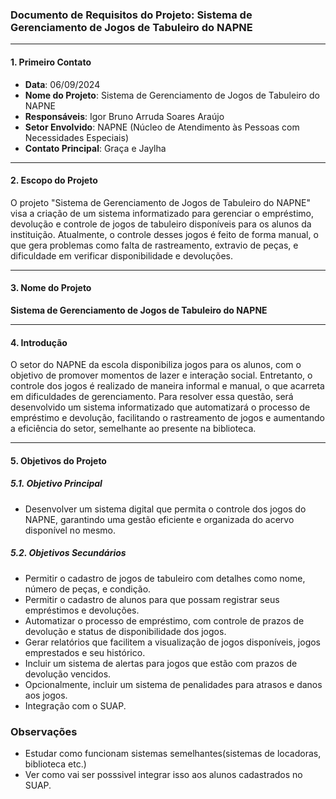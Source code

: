 ### Documento de Requisitos do Projeto: Sistema de Gerenciamento de Jogos de Tabuleiro do NAPNE

---

#### 1. **Primeiro Contato**
   - **Data**: 06/09/2024
   - **Nome do Projeto**: Sistema de Gerenciamento de Jogos de Tabuleiro do NAPNE
   - **Responsáveis**: Igor Bruno Arruda Soares Araújo
   - **Setor Envolvido**: NAPNE (Núcleo de Atendimento às Pessoas com Necessidades Especiais)
   - **Contato Principal**: Graça e Jaylha

---

#### 2. **Escopo do Projeto**
   O projeto "Sistema de Gerenciamento de Jogos de Tabuleiro do NAPNE" visa a criação de um sistema informatizado para gerenciar o empréstimo, devolução e controle de jogos de tabuleiro disponíveis para os alunos da instituição. Atualmente, o controle desses jogos é feito de forma manual, o que gera problemas como falta de rastreamento, extravio de peças, e dificuldade em verificar disponibilidade e devoluções.

---

#### 3. **Nome do Projeto**
   **Sistema de Gerenciamento de Jogos de Tabuleiro do NAPNE**

---

#### 4. **Introdução**
   O setor do NAPNE da escola disponibiliza jogos para os alunos, com o objetivo de promover momentos de lazer e interação social. Entretanto, o controle dos jogos é realizado de maneira informal e manual, o que acarreta em dificuldades de gerenciamento. Para resolver essa questão, será desenvolvido um sistema informatizado que automatizará o processo de empréstimo e devolução, facilitando o rastreamento de jogos e aumentando a eficiência do setor, semelhante ao presente na biblioteca.

---

#### 5. **Objetivos do Projeto**

##### 5.1. **Objetivo Principal**
   - Desenvolver um sistema digital que permita o controle dos jogos do NAPNE, garantindo uma gestão eficiente e organizada do acervo disponível no mesmo.

##### 5.2. **Objetivos Secundários**
   - Permitir o cadastro de jogos de tabuleiro com detalhes como nome, número de peças, e condição.
   - Permitir o cadastro de alunos para que possam registrar seus empréstimos e devoluções.
   - Automatizar o processo de empréstimo, com controle de prazos de devolução e status de disponibilidade dos jogos.
   - Gerar relatórios que facilitem a visualização de jogos disponíveis, jogos emprestados e seu histórico.
   - Incluir um sistema de alertas para jogos que estão com prazos de devolução vencidos.
   - Opcionalmente, incluir um sistema de penalidades para atrasos e danos aos jogos.
   - Integração com o SUAP.

### Observações

- Estudar como funcionam sistemas semelhantes(sistemas de locadoras, biblioteca etc.)
- Ver como vai ser posssivel integrar isso aos alunos cadastrados no SUAP.
